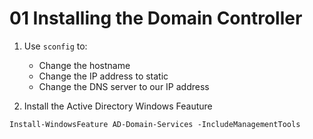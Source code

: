 # 01 Installing the Domain Controller

1. Use `sconfig` to:
    - Change the hostname
    - Change the IP address to static
    - Change the DNS server to our IP address

2. Install the Active Directory Windows Feauture    

````shell
Install-WindowsFeature AD-Domain-Services -IncludeManagementTools
````


